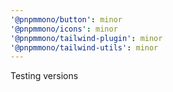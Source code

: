 ```yaml
---
'@pnpmmono/button': minor
'@pnpmmono/icons': minor
'@pnpmmono/tailwind-plugin': minor
'@pnpmmono/tailwind-utils': minor
---
```


Testing versions
